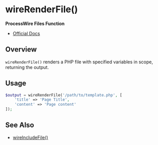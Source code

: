 # wireRenderFile()

**ProcessWire Files Function**

- [Official Docs](https://processwire.com/api/ref/wirerenderfile/)

## Overview

`wireRenderFile()` renders a PHP file with specified variables in scope, returning the output.

## Usage

```php
$output = wireRenderFile('/path/to/template.php', [
    'title' => 'Page Title',
    'content' => 'Page content'
]);
```

## See Also
- [wireIncludeFile()](./wireincludefile-function.md)
